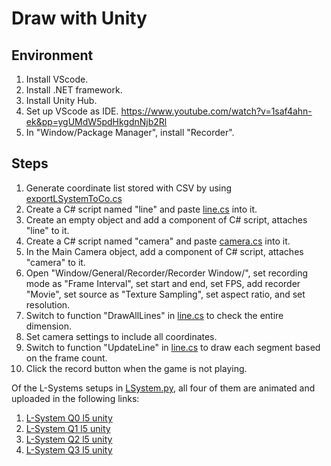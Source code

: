 # Draw with Unity

## Environment

1. Install VScode.
2. Install .NET framework.
3. Install Unity Hub.
4. Set up VScode as IDE. <https://www.youtube.com/watch?v=1saf4ahn-ek&pp=ygUMdW5pdHkgdnNjb2Rl>
5. In "Window/Package Manager", install "Recorder".

## Steps

1. Generate coordinate list stored with CSV by using [exportLSystemToCo.cs](https://github.com/belongtothenight/CF_Code/blob/main/src/LSystem/c#/exportLSystemToCo.cs)
2. Create a C# script named "line" and paste [line.cs](https://github.com/belongtothenight/CF_Code/blob/main/src/LSystem/c#/line.cs) into it.
3. Create an empty object and add a component of C# script, attaches "line" to it.
4. Create a C# script named "camera" and paste [camera.cs](https://github.com/belongtothenight/CF_Code/blob/main/src/LSystem/c#/camera.cs) into it.
5. In the Main Camera object, add a component of C# script, attaches "camera" to it.
6. Open "Window/General/Recorder/Recorder Window/", set recording mode as "Frame Interval", set start and end, set FPS, add recorder "Movie", set source as "Texture Sampling", set aspect ratio, and set resolution.
7. Switch to function "DrawAllLines" in [line.cs](https://github.com/belongtothenight/CF_Code/blob/main/src/LSystem/c#/line.cs) to check the entire dimension.
8. Set camera settings to include all coordinates.
9. Switch to function "UpdateLine" in [line.cs](https://github.com/belongtothenight/CF_Code/blob/main/src/LSystem/c#/line.cs) to draw each segment based on the frame count.
10. Click the record button when the game is not playing.

Of the L-Systems setups in [LSystem.py](https://github.com/belongtothenight/CF_Code/blob/main/src/LSystem/python/LSystem.py), all four of them are animated and uploaded in the following links:

1. [L-System Q0 l5 unity](https://www.youtube.com/watch?v=7chhIO9W9Yk)
2. [L-System Q1 l5 unity](https://www.youtube.com/watch?v=HrRso8d2wXs)
3. [L-System Q2 l5 unity](https://www.youtube.com/watch?v=z62aBnNVySA)
4. [L-System Q3 l5 unity](https://www.youtube.com/watch?v=JSeMYMtlbO8)
